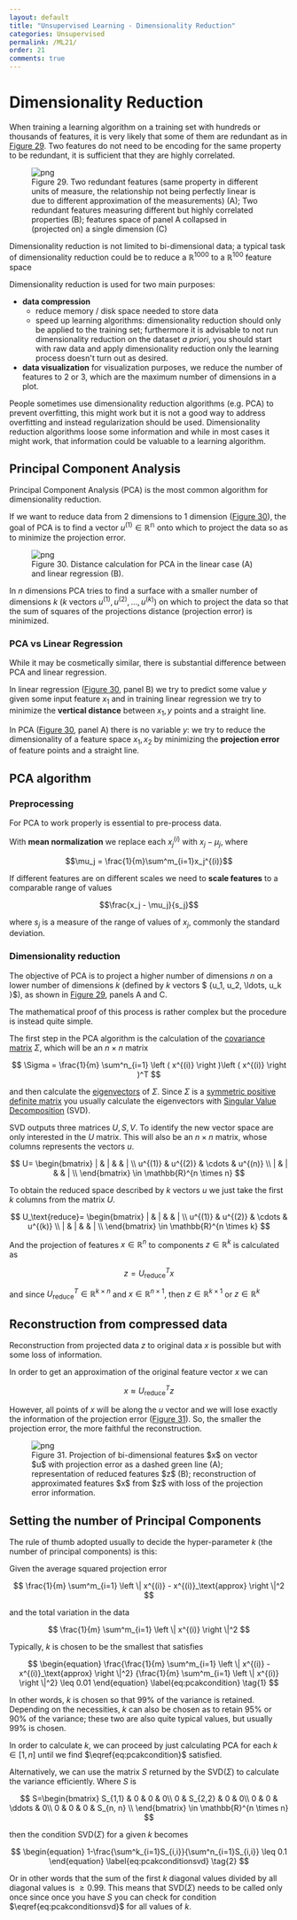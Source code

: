 ```yaml
---
layout: default
title: "Unsupervised Learning - Dimensionality Reduction"
categories: Unsupervised
permalink: /ML21/
order: 21
comments: true
---
```


# Dimensionality Reduction
When training a learning algorithm on a training set with hundreds or thousands of features, it is very likely that some of them are redundant as in <a href="#fig:redundantlen">Figure 29</a>. Two features do not need to be encoding for the same property to be redundant, it is sufficient that they are highly correlated.


    

<figure id="fig:redundantlen">
    <img src="{{site.baseurl}}/pages/ML-21-DimensionalityReduction_files/ML-21-DimensionalityReduction_2_0.png" alt="png">
    <figcaption>Figure 29. Two redundant features (same property in different units of measure, the relationship not being perfectly linear is due to different approximation of the measurements) (A); Two redundant features measuring different but highly correlated properties (B); features space of panel A collapsed in (projected on) a single dimension (C) </figcaption>
</figure>

Dimensionality reduction is not limited to bi-dimensional data; a typical task of dimensionality reduction could be to reduce a $\mathbb{R}^{1000}$ to a $\mathbb{R}^{100}$ feature space

Dimensionality reduction is used for two main purposes:
* **data compression**
    * reduce memory / disk space needed to store data
    * speed up learning algorithms: dimensionality reduction should only be applied to the training set; furthermore it is advisable to not run dimensionality reduction on the dataset *a priori*, you should start with raw data and apply dimensionality reduction only the learning process doesn't turn out as desired.
* **data visualization** for visualization purposes, we reduce the number of features to 2 or 3, which are the maximum number of dimensions in a plot.

People sometimes use dimensionality reduction algorithms (e.g. PCA) to prevent overfitting, this might work but it is not a good way to address overfitting and instead regularization should be used. Dimensionality reduction algorithms loose some information and while in most cases it might work, that information could be valuable to a learning algorithm.

##  Principal Component Analysis
Principal Component Analysis (PCA) is the most common algorithm for dimensionality reduction.

If we want to reduce data from 2 dimensions to 1 dimension (<a href="#fig:pcaline">Figure 30</a>), the goal of PCA is to find a vector $u^{(1)} \in \mathbb{R^n}$ onto which to project the data so as to minimize the projection error.


    

<figure id="fig:pcaline">
    <img src="{{site.baseurl}}/pages/ML-21-DimensionalityReduction_files/ML-21-DimensionalityReduction_6_0.png" alt="png">
    <figcaption>Figure 30. Distance calculation for PCA in the linear case (A) and linear regression (B).</figcaption>
</figure>

In $n$ dimensions PCA tries to find a surface with a smaller number of dimensions $k$ ($k$ vectors $u^{(1)}, u^{(2)}, \ldots, u^{(k)}$) on which to project the data so that the sum of squares of the projections distance (projection error) is minimized.

### PCA vs Linear Regression
While it may be cosmetically similar, there is substantial difference between PCA and linear regression. 

In linear regression (<a href="#fig:pcaline">Figure 30</a>, panel B) we try to predict some value $y$ given some input feature $x_1$  and in training linear regression we try to minimize the **vertical distance** between $x_1, y$ points and a straight line.

In PCA (<a href="#fig:pcaline">Figure 30</a>, panel A) there is no variable $y$: we try to reduce the dimensionality of a feature space $x_1, x_2$ by minimizing the **projection error** of feature points and a straight line.

## PCA algorithm
### Preprocessing
For PCA to work properly is essential to pre-process data. 

With **mean normalization** we replace each $x_j^{(i)}$ with $x_j - \mu_j$, where 

$$\mu_j = \frac{1}{m}\sum^m_{i=1}x_j^{(i)}$$

If different features are on different scales we need to **scale features** to a comparable range of values 

$$\frac{x_j - \mu_j}{s_j}$$

where $s_j$ is a measure of the range of values of $x_j$, commonly the standard deviation.

### Dimensionality reduction
The objective of PCA is to project a higher number of dimensions $n$ on a lower number of dimensions $k$ (defined by $k$ vectors $ \{u_1, u_2, \ldots, u_k \}$), as shown in <a href="#fig:redundantlen">Figure 29</a>, panels A and C.

The mathematical proof of this process is rather complex but the procedure is instead quite simple.

The first step in the PCA algorithm is the calculation of the [covariance matrix](https://en.wikipedia.org/wiki/Covariance_matrix) $\Sigma$, which will be an $n \times n$ matrix

$$
\Sigma = \frac{1}{m} \sum^n_{i=1} \left ( x^{(i)} \right )\left ( x^{(i)} \right )^T
$$

and then calculate the [eigenvectors](https://en.wikipedia.org/wiki/Eigenvalues_and_eigenvectors) of $\Sigma$. Since $\Sigma$ is a [symmetric positive definite matrix](https://en.wikipedia.org/wiki/Definite_symmetric_matrix) you usually calculate the eigenvectors with [Singular Value Decomposition](https://en.wikipedia.org/wiki/Singular_value_decomposition) (SVD). 

SVD outputs three matrices $U, S, V$. To identify the new vector space are only interested in the $U$ matrix. This will also be an $n \times n$ matrix, whose columns represents the vectors $u$.

$$
U=
\begin{bmatrix}
| & | &  & | \\
u^{(1)} & u^{(2)} & \cdots & u^{(n)} \\
| & | &  & | \\
\end{bmatrix} \in \mathbb{R}^{n \times n}
$$

To obtain the reduced space described by $k$ vectors $u$ we just take the first $k$ columns from the matrix $U$.

$$
U_\text{reduce}=
\begin{bmatrix}
| & | &  & | \\
u^{(1)} & u^{(2)} & \cdots & u^{(k)} \\
| & | &  & | \\
\end{bmatrix} \in \mathbb{R}^{n \times k}
$$

And the projection of features $x \in \mathbb{R}^n$ to components $z \in \mathbb{R}^k$ is calculated as 

$$
z = U_\text{reduce}^T x 
$$

and since $U_\text{reduce}^T \in \mathbb{R}^{k \times n}$ and $x \in \mathbb{R}^{n \times 1}$, then $z \in \mathbb{R}^{k \times 1}$ or $z \in \mathbb{R}^k$

## Reconstruction from compressed data
Reconstruction from projected data $z$ to original data $x$ is possible but with some loss of information. 

In order to get an approximation of the original feature vector $x$ we can 

$$
x \approx U_\text{reduce}^T z
$$

However, all points of $x$ will be along the $u$ vector and we will lose exactly the information of the projection error (<a href="#fig:reconstruction">Figure 31</a>). So, the smaller the projection error, the more faithful the reconstruction.


    

<figure id="fig:reconstruction">
    <img src="{{site.baseurl}}/pages/ML-21-DimensionalityReduction_files/ML-21-DimensionalityReduction_10_0.png" alt="png">
    <figcaption>Figure 31. Projection of bi-dimensional features $x$ on vector $u$ with projection error as a dashed green line (A); representation of reduced features $z$ (B); reconstruction of approximated features $x$ from $z$ with loss of the projection error information.</figcaption>
</figure>

## Setting the number of Principal Components
The rule of thumb adopted usually to decide the hyper-parameter $k$ (the number of principal components) is this:

Given the average squared projection error

$$
\frac{1}{m} \sum^m_{i=1} \left \| x^{(i)} - x^{(i)}_\text{approx} \right \|^2
$$

and the total variation in the data

$$
\frac{1}{m} \sum^m_{i=1} \left \| x^{(i)} \right \|^2
$$

Typically, $k$ is chosen to be the smallest that satisfies

$$
\begin{equation}
\frac{\frac{1}{m} \sum^m_{i=1} \left \| x^{(i)} - x^{(i)}_\text{approx} \right \|^2}
{\frac{1}{m} \sum^m_{i=1} \left \| x^{(i)} \right \|^2} \leq 0.01
\end{equation}
\label{eq:pcakcondition} \tag{1}
$$

In other words, $k$ is chosen so that $99\%$ of the variance is retained. Depending on the necessities, $k$ can also be chosen as to retain $95\%$ or $90\%$ of the variance; these two are also quite typical values, but usually $99\%$ is chosen.

In order to calculate $k$, we can proceed by just calculating PCA for each $k \in [1, n]$  until we find $\eqref{eq:pcakcondition}$ satisfied.

Alternatively, we can use the matrix $S$ returned by the $\mathrm{SVD}(\Sigma)$ to calculate the variance efficiently. Where $S$ is

$$
S=\begin{bmatrix}
S_{1,1} & 0 & 0 & 0\\
0 & S_{2,2} & 0 & 0\\
0 & 0 & \ddots & 0\\
0 & 0 & 0 & S_{n, n} \\
\end{bmatrix} \in \mathbb{R}^{n \times n}
$$

then the condition $\mathrm{SVD}(\Sigma)$ for a given $k$ becomes

$$
\begin{equation}
1-\frac{\sum^k_{i=1}S_{i,i}}{\sum^n_{i=1}S_{i,i}} \leq 0.1
\end{equation}
\label{eq:pcakconditionsvd} \tag{2}
$$

Or in other words that the sum of the first $k$ diagonal values divided by all diagonal values is $\geq 0.99$. This means that $\mathrm{SVD}(\Sigma)$ needs to be called only once since once you have $S$ you can check for condition $\eqref{eq:pcakconditionsvd}$ for all values of $k$.
